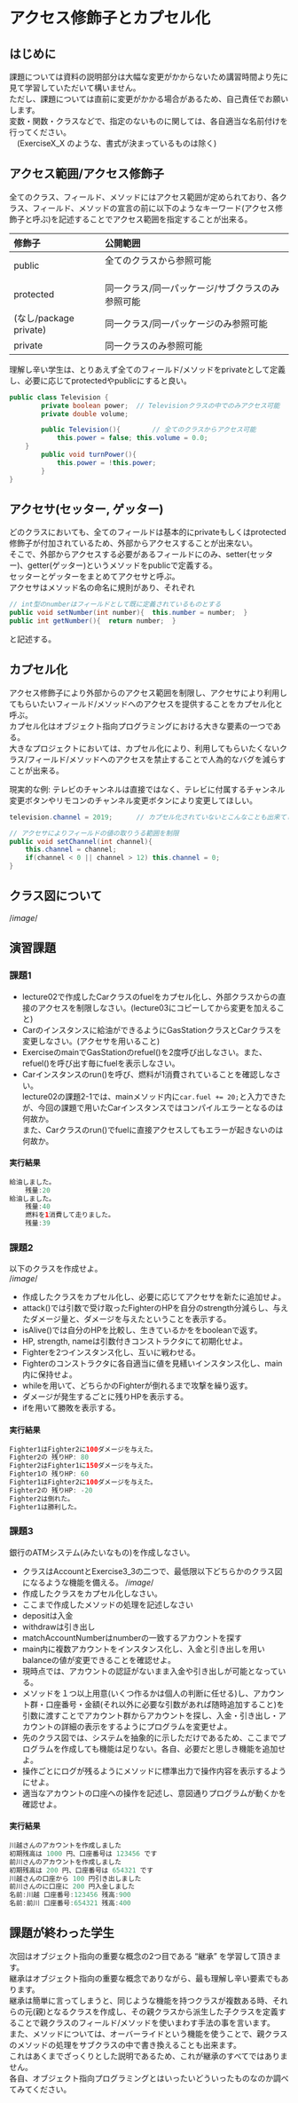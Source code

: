 # アクセス修飾子とカプセル化

## はじめに

課題については資料の説明部分は大幅な変更がかからないため講習時間より先に見て学習していただいて構いません。</br>
ただし、課題については直前に変更がかかる場合があるため、自己責任でお願いします。</br>
変数・関数・クラスなどで、指定のないものに関しては、各自適当な名前付けを行ってください。</br>
　(ExerciseX_X のような、書式が決まっているものは除く)</br>


## アクセス範囲/アクセス修飾子

全てのクラス、フィールド、メソッドにはアクセス範囲が定められており、各クラス、フィールド、メソッドの宣言の前に以下のようなキーワード(アクセス修飾子と呼ぶ)を記述することでアクセス範囲を指定することが出来る。

|修飾子                  |公開範囲                                  |
|:----------------------|:--------------------------------------|
|public                 |全てのクラスから参照可能  　　　　　　　　　　　 |
|protected              |同一クラス/同一パッケージ/サブクラスのみ参照可能 |
|(なし/package private)  |同一クラス/同一パッケージのみ参照可能          |
|private                |同一クラスのみ参照可能                       |

理解し辛い学生は、とりあえず全てのフィールド/メソッドをprivateとして定義し、必要に応じてprotectedやpublicにすると良い。

```java
public class Television {
		private boolean power;	// Televisionクラスの中でのみアクセス可能
		private double volume;

		public Television(){		// 全てのクラスからアクセス可能
			this.power = false;	this.volume = 0.0;
    }	
		public void turnPower(){
			this.power = !this.power;
		}
}
```


## アクセサ(セッター, ゲッター)

どのクラスにおいても、全てのフィールドは基本的にprivateもしくはprotected修飾子が付加されているため、外部からアクセスすることが出来ない。</br>
そこで、外部からアクセスする必要があるフィールドにのみ、setter(セッター)、getter(ゲッター)というメソッドをpublicで定義する。</br>
セッターとゲッターをまとめてアクセサと呼ぶ。</br>
アクセサはメソッド名の命名に規則があり、それぞれ

```java
// int型のnumberはフィールドとして既に定義されているものとする
public void setNumber(int number){  this.number = number;  }
public int getNumber(){  return number;  }
```

と記述する。


## カプセル化

アクセス修飾子により外部からのアクセス範囲を制限し、アクセサにより利用してもらいたいフィールド/メソッドへのアクセスを提供することをカプセル化と呼ぶ。</br>
カプセル化はオブジェクト指向プログラミングにおける大きな要素の一つである。</br>
大きなプロジェクトにおいては、カプセル化により、利用してもらいたくないクラス/フィールド/メソッドへのアクセスを禁止することで人為的なバグを減らすことが出来る。</br>

現実的な例:
	テレビのチャンネルは直接ではなく、テレビに付属するチャンネル変更ボタンやリモコンのチャンネル変更ボタンにより変更してほしい。</br>

```java
television.channel = 2019;		// カプセル化されていないとこんなことも出来てしまう

// アクセサによりフィールドの値の取りうる範囲を制限
public void setChannel(int channel){
	this.channel = channel;
	if(channel < 0 || channel > 12) this.channel = 0;
}
```


## クラス図について

/*image*/

## 演習課題

### 課題1

* lecture02で作成したCarクラスのfuelをカプセル化し、外部クラスからの直接のアクセスを制限しなさい。(lecture03にコピーしてから変更を加えること)
* Carのインスタンスに給油ができるようにGasStationクラスとCarクラスを変更しなさい。(アクセサを用いること)
* ExerciseのmainでGasStationのrefuel()を2度呼び出しなさい。また、refuel()を呼び出す毎にfuelを表示しなさい。
* Carインスタンスのrun()を呼び、燃料が1消費されていることを確認しなさい。</br>
lecture02の課題2-1では、mainメソッド内に`car.fuel += 20;`と入力できたが、今回の課題で用いたCarインスタンスではコンパイルエラーとなるのは何故か。</br>
また、Carクラスのrun()でfuelに直接アクセスしてもエラーが起きないのは何故か。

#### 実行結果


```java
給油しました。
	残量:20
給油しました。
	残量:40
	燃料を1消費して走りました。
	残量:39
```


### 課題2

以下のクラスを作成せよ。</br>
/*image*/
* 作成したクラスをカプセル化し、必要に応じてアクセサを新たに追加せよ。
* attack()では引数で受け取ったFighterのHPを自分のstrength分減らし、与えたダメージ量と、ダメージを与えたということを表示する。
* isAlive()では自分のHPを比較し、生きているかををbooleanで返す。
* HP, strength, nameは引数付きコンストラクタにて初期化せよ。
* Fighterを2つインスタンス化し、互いに戦わせる。
* Fighterのコンストラクタに各自適当に値を見繕いインスタンス化し、main内に保持せよ。
* whileを用いて、どちらかのFighterが倒れるまで攻撃を繰り返す。
* ダメージが発生するごとに残りHPを表示する。
* ifを用いて勝敗を表示する。

#### 実行結果


```java
Fighter1はFighter2に100ダメージを与えた。
Fighter2の 残りHP: 80
Fighter2はFighter1に150ダメージを与えた。
Fighter1の 残りHP: 60
Fighter1はFighter2に100ダメージを与えた。
Fighter2の 残りHP: -20
Fighter2は倒れた。
Fighter1は勝利した。
```


### 課題3

銀行のATMシステム(みたいなもの)を作成しなさい。</br>
* クラスはAccountとExercise3_3の二つで、最低限以下どちらかのクラス図になるような機能を備える。
/*image*/
* 作成したクラスをカプセル化しなさい。
* ここまで作成したメソッドの処理を記述しなさい
* depositは入金
* withdrawは引き出し
* matchAccountNumberはnumberの一致するアカウントを探す
* main内に複数アカウントをインスタンス化し、入金と引き出しを用いbalanceの値が変更できることを確認せよ。
* 現時点では、アカウントの認証がないまま入金や引き出しが可能となっている。
* メソッドを１つ以上用意(いくつ作るかは個人の判断に任せる)し、アカウント群・口座番号・金額(それ以外に必要な引数があれば随時追加すること)を引数に渡すことでアカウント群からアカウントを探し、入金・引き出し・アカウントの詳細の表示をするようにプログラムを変更せよ。
* 先のクラス図では、システムを抽象的に示しただけであるため、ここまでプログラムを作成しても機能は足りない。各自、必要だと思しき機能を追加せよ。
* 操作ごとにログが残るようにメソッドに標準出力で操作内容を表示するようにせよ。
* 適当なアカウントの口座への操作を記述し、意図通りプログラムが動くかを確認せよ。

#### 実行結果

```java
川越さんのアカウントを作成しました
初期残高は 1000 円、口座番号は 123456 です
前川さんのアカウントを作成しました
初期残高は 200 円、口座番号は 654321 です
川越さんの口座から 100 円引き出しました
前川さんのに口座に 200 円入金しました
名前:川越 口座番号:123456 残高:900
名前:前川 口座番号:654321 残高:400
```


## 課題が終わった学生

次回はオブジェクト指向の重要な概念の2つ目である “継承” を学習して頂きます。</br>
継承はオブジェクト指向の重要な概念でありながら、最も理解し辛い要素でもあります。</br>
継承は簡単に言ってしまうと、同じような機能を持つクラスが複数ある時、それらの元(親)となるクラスを作成し、その親クラスから派生した子クラスを定義することで親クラスのフィールド/メソッドを使いまわす手法の事を言います。</br>
また、メソッドについては、オーバーライドという機能を使うことで、親クラスのメソッドの処理をサブクラスの中で書き換えることも出来ます。</br>
これはあくまでざっくりとした説明であるため、これが継承のすべてではありません。</br>
各自、オブジェクト指向プログラミングとはいったいどういったものなのか調べてみてください。</br>

